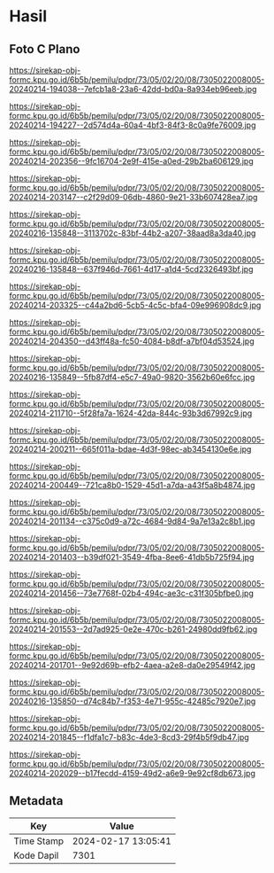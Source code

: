 # Hasil

## Foto C Plano

https://sirekap-obj-formc.kpu.go.id/6b5b/pemilu/pdpr/73/05/02/20/08/7305022008005-20240214-194038--7efcb1a8-23a6-42dd-bd0a-8a934eb96eeb.jpg

https://sirekap-obj-formc.kpu.go.id/6b5b/pemilu/pdpr/73/05/02/20/08/7305022008005-20240214-194227--2d574d4a-60a4-4bf3-84f3-8c0a9fe76009.jpg

https://sirekap-obj-formc.kpu.go.id/6b5b/pemilu/pdpr/73/05/02/20/08/7305022008005-20240214-202356--9fc16704-2e9f-415e-a0ed-29b2ba606129.jpg

https://sirekap-obj-formc.kpu.go.id/6b5b/pemilu/pdpr/73/05/02/20/08/7305022008005-20240214-203147--c2f29d09-06db-4860-9e21-33b607428ea7.jpg

https://sirekap-obj-formc.kpu.go.id/6b5b/pemilu/pdpr/73/05/02/20/08/7305022008005-20240216-135848--3113702c-83bf-44b2-a207-38aad8a3da40.jpg

https://sirekap-obj-formc.kpu.go.id/6b5b/pemilu/pdpr/73/05/02/20/08/7305022008005-20240216-135848--637f946d-7661-4d17-a1d4-5cd2326493bf.jpg

https://sirekap-obj-formc.kpu.go.id/6b5b/pemilu/pdpr/73/05/02/20/08/7305022008005-20240214-203325--c44a2bd6-5cb5-4c5c-bfa4-09e996908dc9.jpg

https://sirekap-obj-formc.kpu.go.id/6b5b/pemilu/pdpr/73/05/02/20/08/7305022008005-20240214-204350--d43ff48a-fc50-4084-b8df-a7bf04d53524.jpg

https://sirekap-obj-formc.kpu.go.id/6b5b/pemilu/pdpr/73/05/02/20/08/7305022008005-20240216-135849--5fb87df4-e5c7-49a0-9820-3562b60e6fcc.jpg

https://sirekap-obj-formc.kpu.go.id/6b5b/pemilu/pdpr/73/05/02/20/08/7305022008005-20240214-211710--5f28fa7a-1624-42da-844c-93b3d67992c9.jpg

https://sirekap-obj-formc.kpu.go.id/6b5b/pemilu/pdpr/73/05/02/20/08/7305022008005-20240214-200211--665f011a-bdae-4d3f-98ec-ab3454130e6e.jpg

https://sirekap-obj-formc.kpu.go.id/6b5b/pemilu/pdpr/73/05/02/20/08/7305022008005-20240214-200449--721ca8b0-1529-45d1-a7da-a43f5a8b4874.jpg

https://sirekap-obj-formc.kpu.go.id/6b5b/pemilu/pdpr/73/05/02/20/08/7305022008005-20240214-201134--c375c0d9-a72c-4684-9d84-9a7e13a2c8b1.jpg

https://sirekap-obj-formc.kpu.go.id/6b5b/pemilu/pdpr/73/05/02/20/08/7305022008005-20240214-201403--b39df021-3549-4fba-8ee6-41db5b725f94.jpg

https://sirekap-obj-formc.kpu.go.id/6b5b/pemilu/pdpr/73/05/02/20/08/7305022008005-20240214-201456--73e7768f-02b4-494c-ae3c-c31f305bfbe0.jpg

https://sirekap-obj-formc.kpu.go.id/6b5b/pemilu/pdpr/73/05/02/20/08/7305022008005-20240214-201553--2d7ad925-0e2e-470c-b261-24980dd9fb62.jpg

https://sirekap-obj-formc.kpu.go.id/6b5b/pemilu/pdpr/73/05/02/20/08/7305022008005-20240214-201701--9e92d69b-efb2-4aea-a2e8-da0e29549f42.jpg

https://sirekap-obj-formc.kpu.go.id/6b5b/pemilu/pdpr/73/05/02/20/08/7305022008005-20240216-135850--d74c84b7-f353-4e71-955c-42485c7920e7.jpg

https://sirekap-obj-formc.kpu.go.id/6b5b/pemilu/pdpr/73/05/02/20/08/7305022008005-20240214-201845--f1dfa1c7-b83c-4de3-8cd3-29f4b5f9db47.jpg

https://sirekap-obj-formc.kpu.go.id/6b5b/pemilu/pdpr/73/05/02/20/08/7305022008005-20240214-202029--b17fecdd-4159-49d2-a6e9-9e92cf8db673.jpg


## Metadata

| Key        | Value               |
| ---------- | ------------------- |
| Time Stamp | 2024-02-17 13:05:41 |
| Kode Dapil | 7301                |



